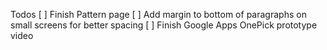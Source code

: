 Todos
[ ] Finish Pattern page
[ ] Add margin to bottom of paragraphs on small screens for better spacing
[ ] Finish Google Apps OnePick prototype video
